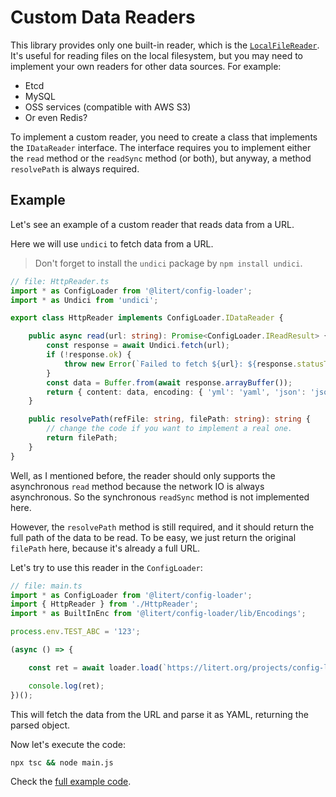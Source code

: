 # Custom Data Readers

This library provides only one built-in reader, which is the [`LocalFileReader`](../../src//lib/Readers/LocalFileReader.ts).
It's useful for reading files on the local filesystem, but you may need to implement your own readers for other data sources.
For example:

- Etcd
- MySQL
- OSS services (compatible with AWS S3)
- Or even Redis?

To implement a custom reader, you need to create a class that implements the `IDataReader` interface.
The interface requires you to implement either the `read` method or the `readSync` method (or both),
but anyway, a method `resolvePath` is always required.

## Example

Let's see an example of a custom reader that reads data from a URL.

Here we will use `undici` to fetch data from a URL.

> Don't forget to install the `undici` package by `npm install undici`.

```ts
// file: HttpReader.ts
import * as ConfigLoader from '@litert/config-loader';
import * as Undici from 'undici';

export class HttpReader implements ConfigLoader.IDataReader {

    public async read(url: string): Promise<ConfigLoader.IReadResult> {
        const response = await Undici.fetch(url);
        if (!response.ok) {
            throw new Error(`Failed to fetch ${url}: ${response.statusText}`);
        }
        const data = Buffer.from(await response.arrayBuffer());
        return { content: data, encoding: { 'yml': 'yaml', 'json': 'json' }[url.split('.').pop() ?? ''] ?? 'unknown' };
    }

    public resolvePath(refFile: string, filePath: string): string {
        // change the code if you want to implement a real one.
        return filePath;
    }
}
```

Well, as I mentioned before, the reader should only supports the asynchronous `read` method because
the network IO is always asynchronous. So the synchronous `readSync` method is not implemented here.

However, the `resolvePath` method is still required, and it should return the full path of the data to be read.
To be easy, we just return the original `filePath` here, because it's already a full URL.

Let's try to use this reader in the `ConfigLoader`:

```ts
// file: main.ts
import * as ConfigLoader from '@litert/config-loader';
import { HttpReader } from './HttpReader';
import * as BuiltInEnc from '@litert/config-loader/lib/Encodings';

process.env.TEST_ABC = '123';

(async () => {

    const ret = await loader.load(`https://litert.org/projects/config-loader.js/test-data/05-url-fetch.yml`);

    console.log(ret);
})();
```

This will fetch the data from the URL and parse it as YAML, returning the parsed object.

Now let's execute the code:

```bash
npx tsc && node main.js
```

Check the [full example code](../../src/examples/05-custom-data-reader-async.ts).
